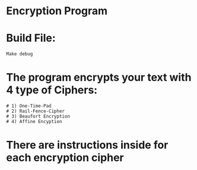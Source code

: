 # Encryption Program 

# Build File:
	Make debug

# The program encrypts your text with 4 type of Ciphers:
	# 1) One-Time-Pad
	# 2) Rail-Fence-Cipher
	# 3) Beaufort Encryption
	# 4) Affine Encyption 

# There are instructions inside for each encryption cipher


